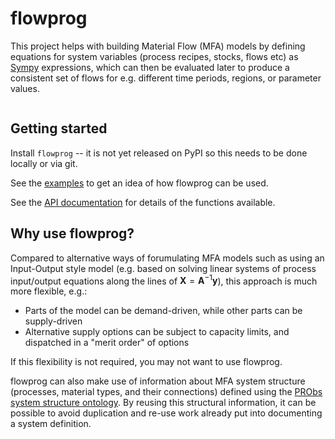 # flowprog

This project helps with building Material Flow (MFA) models by defining equations for system variables (process recipes, stocks, flows etc) as [Sympy](https://www.sympy.org/) expressions, which can then be evaluated later to produce a consistent set of flows for e.g. different time periods, regions, or parameter values.

```{tableofcontents}
```

## Getting started

Install `flowprog` -- it is not yet released on PyPI so this needs to be done locally or via git.

See the [examples]() to get an idea of how flowprog can be used.

See the [API documentation]() for details of the functions available.

## Why use flowprog?

Compared to alternative ways of forumulating MFA models such as using an Input-Output style model (e.g. based on solving linear systems of process input/output equations along the lines of $\boldsymbol{X} = \boldsymbol{A}^{-1} \boldsymbol{y}$), this approach is much more flexible, e.g.:

- Parts of the model can be demand-driven, while other parts can be supply-driven
- Alternative supply options can be subject to capacity limits, and dispatched in a "merit order" of options

If this flexibility is not required, you may not want to use flowprog.

flowprog can also make use of information about MFA system structure (processes, material types, and their connections) defined using the [PRObs system structure ontology](). By reusing this structural information, it can be possible to avoid duplication and re-use work already put into documenting a system definition.
